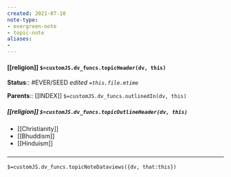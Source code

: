 ```yaml
---
created: 2021-07-10
note-type: 
- evergreen-note
- topic-note
aliases:
- 
---
```

 
#### [[religion]] `$=customJS.dv_funcs.topicHeader(dv, this)`


**Status**:: #EVER/SEED
*edited `=this.file.mtime`*

**Parents**:: [[INDEX]]
`$=customJS.dv_funcs.outlinedIn(dv, this)`

##### [[religion]] `$=customJS.dv_funcs.topicOutlineHeader(dv, this)`
- [[Christianity]]
- [[Bhuddism]]
- [[Hinduism]]

### <hr class="dataviews"/>
`$=customJS.dv_funcs.topicNoteDataviews({dv, that:this})`